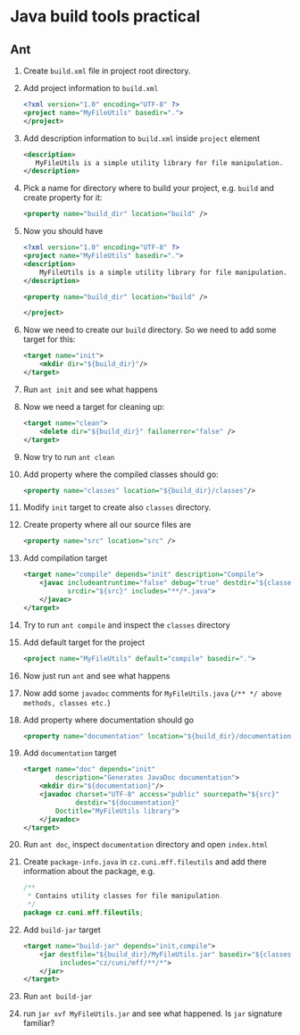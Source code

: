 # Java build tools practical

## Ant
1. Create `build.xml` file in project root directory.
2. Add project information to `build.xml`
    ```xml
    <?xml version="1.0" encoding="UTF-8" ?>
    <project name="MyFileUtils" basedir=".">
    </project>
    ```
    
3. Add description information to `build.xml` inside `project` element
    ```xml
    <description>
       MyFileUtils is a simple utility library for file manipulation.
    </description>
    ```

4. Pick a name for directory where to build your project, e.g. `build` and create 
property for it:
    ```xml
    <property name="build_dir" location="build" />
    ```
    
5. Now you should have
    ```xml
    <?xml version="1.0" encoding="UTF-8" ?>
    <project name="MyFileUtils" basedir=".">
    <description>
        MyFileUtils is a simple utility library for file manipulation.
    </description>

    <property name="build_dir" location="build" />

    </project>
    ```
    
6. Now we need to create our `build` directory. So we need to add some target for this: 
    ```xml
    <target name="init">
        <mkdir dir="${build_dir}"/>
    </target>
    ```

7. Run `ant init` and see what happens

8. Now we need a target for cleaning up:
    ```xml
    <target name="clean">
        <delete dir="${build_dir}" failonerror="false" />
    </target>
    ```

9. Now try to run `ant clean`

10. Add property where the compiled classes should go:
    ```xml
    <property name="classes" location="${build_dir}/classes"/>
    ```
    
11. Modify `init` target to create also `classes` directory.

12. Create property where all our source files are
    ```xml
    <property name="src" location="src" />
    ```

13. Add compilation target
    ```xml
    <target name="compile" depends="init" description="Compile">
        <javac includeantruntime="false" debug="true" destdir="${classes}"
               srcdir="${src}" includes="**/*.java">
        </javac>
    </target>
    ```

14. Try to run `ant compile` and inspect the `classes` directory

15. Add default target for the project
    ```xml
    <project name="MyFileUtils" default="compile" basedir=".">
    ```

16. Now just run `ant` and see what happens

17. Now add some `javadoc` comments for `MyFileUtils.java` (`/** */ above methods, classes etc.`)

18. Add property where documentation should go
    ```xml
    <property name="documentation" location="${build_dir}/documentation" />
    ```

19. Add `documentation` target
    ```xml
    <target name="doc" depends="init"
            description="Generates JavaDoc documentation">
        <mkdir dir="${documentation}"/>
        <javadoc charset="UTF-8" access="public" sourcepath="${src}"
                 destdir="${documentation}"
            Doctitle="MyFileUtils library">
        </javadoc>
    </target>    
    ``` 
    
20. Run `ant doc`, inspect `documentation` directory and open `index.html`

21. Create `package-info.java` in `cz.cuni.mff.fileutils` and add there information about the package, e.g.
    ```java
    /**
     * Contains utility classes for file manipulation.
     */
    package cz.cuni.mff.fileutils;
    ```
    
22. Add `build-jar` target
    ```xml
    <target name="build-jar" depends="init,compile">
        <jar destfile="${build_dir}/MyFileUtils.jar" basedir="${classes}"
             includes="cz/cuni/mff/**/*">
        </jar>
    </target>
    ```
    
23. Run `ant build-jar`

24. run `jar xvf MyFileUtils.jar` and see what happened. Is `jar` signature familiar?